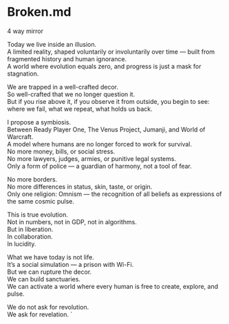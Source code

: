 # Broken.md
4 way mirror

Today we live inside an illusion.  
A limited reality, shaped voluntarily or involuntarily over time — built from fragmented history and human ignorance.  
A world where evolution equals zero, and progress is just a mask for stagnation.

We are trapped in a well-crafted decor.  
So well-crafted that we no longer question it.  
But if you rise above it, if you observe it from outside, you begin to see:  
where we fail, what we repeat, what holds us back.

I propose a symbiosis.  
Between Ready Player One, The Venus Project, Jumanji, and World of Warcraft.  
A model where humans are no longer forced to work for survival.  
No more money, bills, or social stress.  
No more lawyers, judges, armies, or punitive legal systems.  
Only a form of police — a guardian of harmony, not a tool of fear.

No more borders.  
No more differences in status, skin, taste, or origin.  
Only one religion: Omnism — the recognition of all beliefs as expressions of the same cosmic pulse.

This is true evolution.  
Not in numbers, not in GDP, not in algorithms.  
But in liberation.  
In collaboration.  
In lucidity.

What we have today is not life.  
It’s a social simulation — a prison with Wi-Fi.  
But we can rupture the decor.  
We can build sanctuaries.  
We can activate a world where every human is free to create, explore, and pulse.

We do not ask for revolution.  
We ask for revelation.
`
